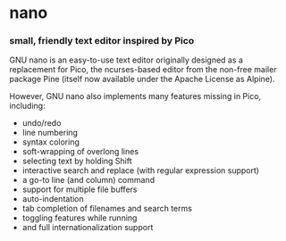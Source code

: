 # nano

### small, friendly text editor inspired by Pico

GNU nano is an easy-to-use text editor originally designed as a replacement for Pico, the ncurses-based editor from the non-free mailer package Pine (itself now available under the Apache License as Alpine).

However, GNU nano also implements many features missing in Pico, including:

 - undo/redo
 - line numbering
 - syntax coloring
 - soft-wrapping of overlong lines
 - selecting text by holding Shift
 - interactive search and replace (with regular expression support)
 - a go-to line (and column) command
 - support for multiple file buffers
 - auto-indentation
 - tab completion of filenames and search terms
 - toggling features while running
 - and full internationalization support
